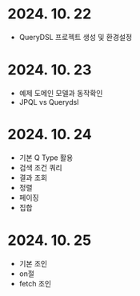 # 2024. 10. 22
- QueryDSL 프로젝트 생성 및 환경설정

# 2024. 10. 23
- 예제 도메인 모델과 동작확인
- JPQL vs Querydsl

# 2024. 10. 24
- 기본 Q Type 활용
- 검색 조건 쿼리
- 결과 조회
- 정렬
- 페이징
- 집합

# 2024. 10. 25
- 기본 조인
- on절
- fetch 조인
